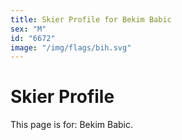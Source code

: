 ```yaml
---
title: Skier Profile for Bekim Babic
sex: "M"
id: "6672"
image: "/img/flags/bih.svg" 
---
```


# Skier Profile

This page is for: Bekim Babic.
    